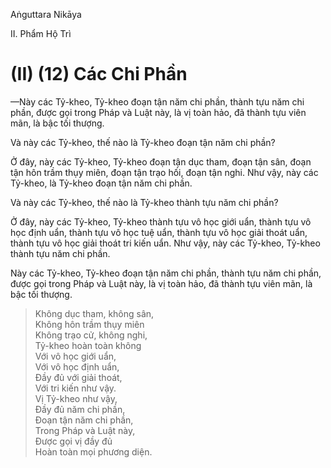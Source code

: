 Aṅguttara Nikāya

II. Phẩm Hộ Trì

# (II) (12) Các Chi Phần

—Này các Tỷ-kheo, Tỷ-kheo đoạn tận năm chi phần, thành tựu năm chi phần, được gọi trong Pháp và Luật này, là vị toàn hảo, đã thành tựu viên mãn, là bậc tối thượng.

Và này các Tỷ-kheo, thế nào là Tỷ-kheo đoạn tận năm chi phần?

Ở đây, này các Tỷ-kheo, Tỷ-kheo đoạn tận dục tham, đoạn tận sân, đoạn tận hôn trầm thụy miên, đoạn tận trạo hối, đoạn tận nghi. Như vậy, này các Tỷ-kheo, là Tỷ-kheo đoạn tận năm chi phần.

Và này các Tỷ-kheo, thế nào là Tỷ-kheo thành tựu năm chi phần?

Ở đây, này các Tỷ-kheo, Tỷ-kheo thành tựu vô học giới uẩn, thành tựu vô học định uẩn, thành tựu vô học tuệ uẩn, thành tựu vô học giải thoát uẩn, thành tựu vô học giải thoát tri kiến uẩn. Như vậy, này các Tỷ-kheo, Tỷ-kheo thành tựu năm chi phần.

Này các Tỷ-kheo, Tỷ-kheo đoạn tận năm chi phần, thành tựu năm chi phần, được gọi trong Pháp và Luật này, là vị toàn hảo, đã thành tựu viên mãn, là bậc tối thượng.

> Không dục tham, không sân,  
> Không hôn trầm thụy miên  
> Không trạo cử, không nghi,  
> Tỷ-kheo hoàn toàn không  
> Với vô học giới uẩn,  
> Với vô học định uẩn,  
> Ðầy đủ với giải thoát,  
> Với tri kiến như vậy.  
> Vị Tỷ-kheo như vậy,  
> Ðầy đủ năm chi phần,  
> Ðoạn tận năm chi phần,  
> Trong Pháp và Luật này,  
> Ðược gọi vị đầy đủ  
> Hoàn toàn mọi phương diện.


